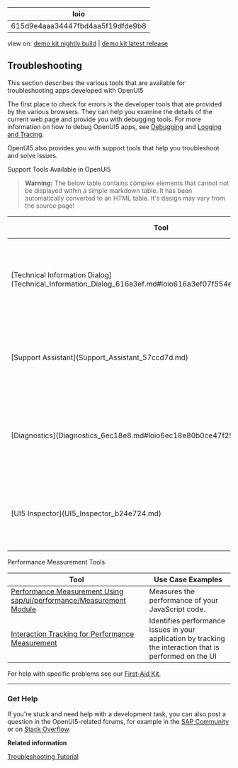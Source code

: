 <!-- loio615d9e4aaa34447fbd4aa5f19dfde9b8 -->

| loio |
| -----|
| 615d9e4aaa34447fbd4aa5f19dfde9b8 |

<div id="loio">

view on: [demo kit nightly build](https://openui5nightly.hana.ondemand.com/#/topic/615d9e4aaa34447fbd4aa5f19dfde9b8) | [demo kit latest release](https://openui5.hana.ondemand.com/#/topic/615d9e4aaa34447fbd4aa5f19dfde9b8)</div>

## Troubleshooting

This section describes the various tools that are available for troubleshooting apps developed with OpenUI5

The first place to check for errors is the developer tools that are provided by the various browsers. They can help you examine the details of the current web page and provide you with debugging tools. For more information on how to debug OpenUI5 apps, see [Debugging](Debugging_c9b0f8c.md#loioc9b0f8cca852443f9b8d3bf8ba5626ab) and [Logging and Tracing](Logging_and_Tracing_9f4d62c.md).

     

OpenUI5 also provides you with support tools that help you troubleshoot and solve issues.

Support Tools Available in OpenUI5<a name="loio615d9e4aaa34447fbd4aa5f19dfde9b8__table_ugc_h2n_tv"/>

 > **Warning:** The below table contains complex elements that cannot not be displayed within a simple markdown table. It has been automatically converted to an HTML table. It's design may vary from the source page!

<table>
	<thead>
		<tr>
			<th>Tool</th>
			<th>Use Case Examples</th>
			<th>How to Open</th>
		</tr>
	</thead>
	<tbody>
		<tr>
			<td> [Technical Information Dialog](Technical_Information_Dialog_616a3ef.md#loio616a3ef07f554e20a3adf749c11f64e9) </td>
			<td>Use the *Technical Information*dialog to enable debug sources and to check which OpenUI5 version is currently running.</td>
			<td> [Keyboard shortcut](Keyboard_Shortcuts_for_OpenUI5_Tools_154844c.md): * Ctrl Shift Alt */* Option P * Gesture on mobile device:
1.  Press two fingers on a noninteractive screen area \(for example, a blank area\) for at least 3 seconds.
2.  Tap with a third finger while holding the other two fingers on the screen.
			</td>
		</tr>
		<tr>
			<td> [Support Assistant](Support_Assistant_57ccd7d.md) </td>
			<td>Use the Support Assistant to check whether the application is built according to the best practices for building OpenUI5 apps.</td>
			<td>From the *Technical Information* dialog or with the URL parameter `sap-ui-support=true` </td>
		</tr>
		<tr>
			<td> [Diagnostics](Diagnostics_6ec18e8.md#loio6ec18e80b0ce47f290bc2645b0cc86e6) </td>
			<td>Use the *Diagnostics* window to enable debug sources, display the control tree, and to view and change control properties and bindings.</td>
			<td> [Keyboard shortcut](Keyboard_Shortcuts_for_OpenUI5_Tools_154844c.md): * Ctrl Shift Alt */* Option S * </td>
		</tr>
		<tr>
			<td> [UI5 Inspector](UI5_Inspector_b24e724.md) </td>
			<td>Use the UI5 inspector to display the control tree, and to view and change control properties and bindings on-the-fly.</td>
			<td>Available as add-on for Google Chrome browser only</td>
		</tr>
	</tbody>
</table>

Performance Measurement Tools<a name="loio615d9e4aaa34447fbd4aa5f19dfde9b8__table_o55_rvb_p1b"/>

|Tool|Use Case Examples|
|----|-----------------|
| [Performance Measurement Using sap/ui/performance/Measurement Module](Performance_Measurement_Using_sapuiperformanceMeasurement_Module_78880c0.md) |Measures the performance of your JavaScript code.|
| [Interaction Tracking for Performance Measurement](Interaction_Tracking_for_Performance_Measurement_b2825ea.md) |Identifies performance issues in your application by tracking the interaction that is performed on the UI|

For help with specific problems see our [First-Aid Kit](First-Aid_Kit_dfe4f79.md).

***

<a name="loio615d9e4aaa34447fbd4aa5f19dfde9b8__section_sjf_1rz_s1b"/>

### Get Help

If you're stuck and need help with a development task, you can also post a question in the OpenUI5-related forums, for example in the [SAP Community](https://www.sap.com/community/topic/ui5.html) or on [Stack Overflow](https://stackoverflow.com/search?q=sapui5).

**Related information**  


[Troubleshooting Tutorial](Troubleshooting_5661952.md)

